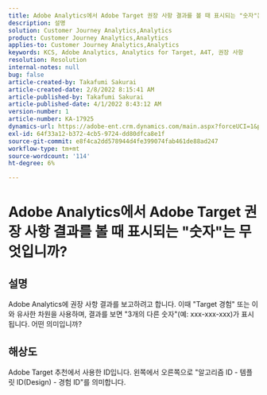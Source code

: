 ```yaml
---
title: Adobe Analytics에서 Adobe Target 권장 사항 결과를 볼 때 표시되는 "숫자"는 무엇입니까?
description: 설명
solution: Customer Journey Analytics,Analytics
product: Customer Journey Analytics,Analytics
applies-to: Customer Journey Analytics,Analytics
keywords: KCS, Adobe Analytics, Analytics for Target, A4T, 권장 사항
resolution: Resolution
internal-notes: null
bug: false
article-created-by: Takafumi Sakurai
article-created-date: 2/8/2022 8:15:41 AM
article-published-by: Takafumi Sakurai
article-published-date: 4/1/2022 8:43:12 AM
version-number: 1
article-number: KA-17925
dynamics-url: https://adobe-ent.crm.dynamics.com/main.aspx?forceUCI=1&pagetype=entityrecord&etn=knowledgearticle&id=5fe15f46-b788-ec11-93b0-00224805eb8d
exl-id: 64f33a12-b372-4cb5-9724-dd80dfca8e1f
source-git-commit: e8f4ca2dd578944d4fe399074fab461de88ad247
workflow-type: tm+mt
source-wordcount: '114'
ht-degree: 6%

---
```


# Adobe Analytics에서 Adobe Target 권장 사항 결과를 볼 때 표시되는 &quot;숫자&quot;는 무엇입니까?

## 설명

Adobe Analytics에 권장 사항 결과를 보고하려고 합니다. 이때 &quot;Target 경험&quot; 또는 이와 유사한 차원을 사용하며, 결과를 보면 &quot;3개의 다른 숫자&quot;(예: xxx-xxx-xxx)가 표시됩니다. 어떤 의미입니까?

## 해상도


Adobe Target 추천에서 사용한 ID입니다. 왼쪽에서 오른쪽으로 &quot;알고리즘 ID - 템플릿 ID(Design) - 경험 ID&quot;를 의미합니다.
